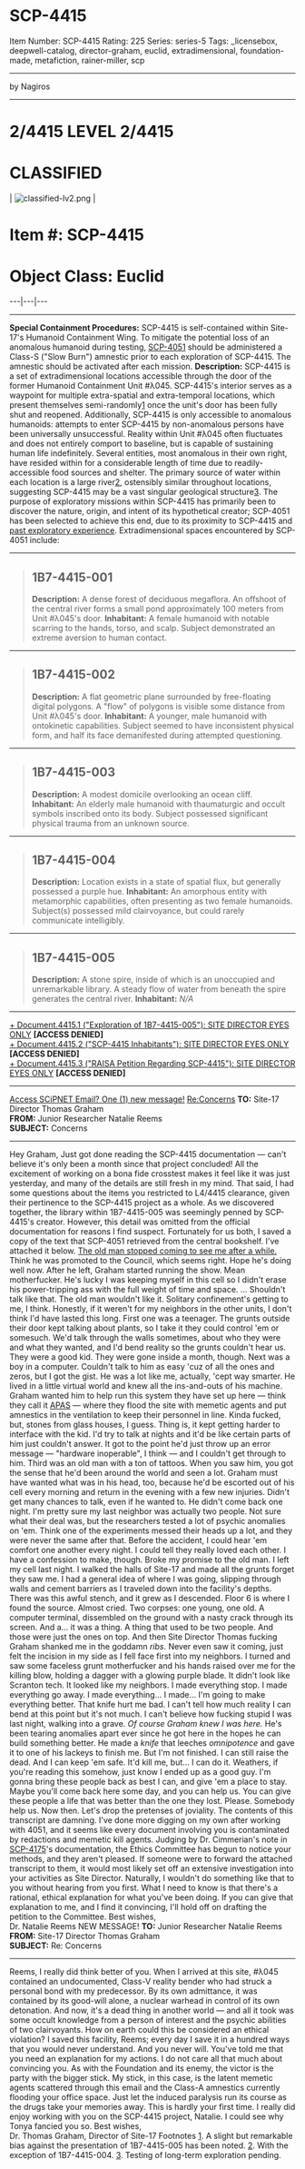 # SCP-4415
Item Number: SCP-4415
Rating: 225
Series: series-5
Tags: _licensebox, deepwell-catalog, director-graham, euclid, extradimensional, foundation-made, metafiction, rainer-miller, scp

---

by Nagiros
* * *
# 2/4415 LEVEL 2/4415
# CLASSIFIED
| ![classified-lv2.png](https://scp-wiki.wdfiles.com/local--files/component%3Aclassified-decoration-base/classified-lv2.png) | 
# Item #: SCP-4415
# Object Class: Euclid  
---|---|---  
* * *
**Special Containment Procedures:** SCP-4415 is self-contained within Site-17's Humanoid Containment Wing. To mitigate the potential loss of an anomalous humanoid during testing, [SCP-4051](/scp-4051) should be administered a Class-S ("Slow Burn") amnestic prior to each exploration of SCP-4415. The amnestic should be activated after each mission.
**Description:** SCP-4415 is a set of extradimensional locations accessible through the door of the former Humanoid Containment Unit #λ045. SCP-4415's interior serves as a waypoint for multiple extra-spatial and extra-temporal locations, which present themselves semi-randomly[1](javascript:;) once the unit's door has been fully shut and reopened. Additionally, SCP-4415 is only accessible to anomalous humanoids: attempts to enter SCP-4415 by non-anomalous persons have been universally unsuccessful.
Reality within Unit #λ045 often fluctuates and does not entirely comport to baseline, but is capable of sustaining human life indefinitely. Several entities, most anomalous in their own right, have resided within for a considerable length of time due to readily-accessible food sources and shelter. The primary source of water within each location is a large river[2](javascript:;), ostensibly similar throughout locations, suggesting SCP-4415 may be a vast singular geological structure[3](javascript:;).
The purpose of exploratory missions within SCP-4415 has primarily been to discover the nature, origin, and intent of its hypothetical creator; SCP-4051 has been selected to achieve this end, due to its proximity to SCP-4415 and [past exploratory experience](/the-beast-beneath-the-library).
Extradimensional spaces encountered by SCP-4051 include:
* * *
> ## 1B7-4415-001
> **Description:** A dense forest of deciduous megaflora. An offshoot of the central river forms a small pond approximately 100 meters from Unit #λ045's door.
> **Inhabitant:** A female humanoid with notable scarring to the hands, torso, and scalp. Subject demonstrated an extreme aversion to human contact.
* * *
> ## 1B7-4415-002
> **Description:** A flat geometric plane surrounded by free-floating digital polygons. A "flow" of polygons is visible some distance from Unit #λ045's door.
> **Inhabitant:** A younger, male humanoid with ontokinetic capabilities. Subject seemed to have inconsistent physical form, and half its face demanifested during attempted questioning.
* * *
> ## 1B7-4415-003
> **Description:** A modest domicile overlooking an ocean cliff.
> **Inhabitant:** An elderly male humanoid with thaumaturgic and occult symbols inscribed onto its body. Subject possessed significant physical trauma from an unknown source.
* * *
> ## 1B7-4415-004
> **Description:** Location exists in a state of spatial flux, but generally possessed a purple hue.
> **Inhabitant:** An amorphous entity with metamorphic capabilities, often presenting as two female humanoids. Subject(s) possessed mild clairvoyance, but could rarely communicate intelligibly.
* * *
> ## 1B7-4415-005
> **Description:** A stone spire, inside of which is an unoccupied and unremarkable library. A steady flow of water from beneath the spire generates the central river.
> **Inhabitant:** _N/A_
* * *
[\+ Document.4415.1 ("Exploration of 1B7-4415-005"): SITE DIRECTOR EYES ONLY](javascript:;) **[ACCESS DENIED]**  
[\+ Document.4415.2 ("SCP-4415 Inhabitants"): SITE DIRECTOR EYES ONLY](javascript:;) **[ACCESS DENIED]**  
[\+ Document.4415.3 ("RAISA Petition Regarding SCP-4415"): SITE DIRECTOR EYES ONLY](javascript:;) **[ACCESS DENIED]**
  
  
  
  

* * *
[Access SCiPNET Email? One (1) new message!](javascript:;)
[Re:Concerns](javascript:;)
**TO:** Site-17 Director Thomas Graham  
**FROM:** Junior Researcher Natalie Reems  
**SUBJECT:** Concerns
* * *
Hey Graham,
Just got done reading the SCP-4415 documentation — can't believe it's only been a month since that project concluded! All the excitement of working on a bona fide crosstest makes it feel like it was just yesterday, and many of the details are still fresh in my mind.
That said, I had some questions about the items you restricted to L4/4415 clearance, given their pertinence to the SCP-4415 project as a whole. As we discovered together, the library within 1B7-4415-005 was seemingly penned by SCP-4415's creator. However, this detail was omitted from the official documentation for reasons I find suspect.
Fortunately for us both, I saved a copy of the text that SCP-4051 retrieved from the central bookshelf. I've attached it below.
[The old man stopped coming to see me after a while.](/he-who-screws-with-reality) Think he was promoted to the Council, which seems right. Hope he's doing well now.
After he left, Graham started running the show. Mean motherfucker. He's lucky I was keeping myself in this cell so I didn't erase his power-tripping ass with the full weight of time and space.
… Shouldn't talk like that. The old man wouldn't like it. Solitary confinement's getting to me, I think. Honestly, if it weren't for my neighbors in the other units, I don't think I'd have lasted this long.
First one was a teenager. The grunts outside their door kept talking about plants, so I take it they could control 'em or somesuch. We'd talk through the walls sometimes, about who they were and what they wanted, and I'd bend reality so the grunts couldn't hear us. They were a good kid. They were gone inside a month, though.
Next was a boy in a computer. Couldn't talk to him as easy 'cuz of all the ones and zeros, but I got the gist. He was a lot like me, actually, 'cept way smarter. He lived in a little virtual world and knew all the ins-and-outs of his machine. Graham wanted him to help run this system they have set up here — think they call it [APAS](/apas) — where they flood the site with memetic agents and put amnestics in the ventilation to keep their personnel in line. Kinda fucked, but, stones from glass houses, I guess.
Thing is, it kept getting harder to interface with the kid. I'd try to talk at nights and it'd be like certain parts of him just couldn't answer. It got to the point he'd just throw up an error message — "hardware inoperable", I think — and I couldn't get through to him.
Third was an old man with a ton of tattoos. When you saw him, you got the sense that he'd been around the world and seen a lot. Graham must have wanted what was in his head, too, because he'd be escorted out of his cell every morning and return in the evening with a few new injuries. Didn't get many chances to talk, even if he wanted to. He didn't come back one night.
I'm pretty sure my last neighbor was actually two people. Not sure what their deal was, but the researchers tested a lot of psychic anomalies on 'em. Think one of the experiments messed their heads up a lot, and they were never the same after that. Before the accident, I could hear 'em comfort one another every night. I could tell they really loved each other.
I have a confession to make, though. Broke my promise to the old man. I left my cell last night.
I walked the halls of Site-17 and made all the grunts forget they saw me. I had a general idea of where I was going, slipping through walls and cement barriers as I traveled down into the facility's depths. There was this awful stench, and it grew as I descended.
Floor 6 is where I found the source. Almost cried.
Two corpses: one young, one old. A computer terminal, dissembled on the ground with a nasty crack through its screen. And a… it was a thing. A thing that used to be two people. And those were just the ones on top.
And then Site Director Thomas fucking Graham shanked me in the goddamn _ribs_.
Never even saw it coming, just felt the incision in my side as I fell face first into my neighbors. I turned and saw some faceless grunt motherfucker and his hands raised over me for the killing blow, holding a dagger with a glowing purple blade. It didn't look like Scranton tech. It looked like my neighbors.
I made everything stop.
I made everything go away.
I made everything… I made…
I'm going to make everything better.
That knife hurt me bad. I can't tell how much reality I can bend at this point but it's not much. I can't believe how fucking stupid I was last night, walking into a grave. _Of course Graham knew I was here._ He's been tearing anomalies apart ever since he got here in the hopes he can build something better. He made a _knife_ that leeches _omnipotence_ and gave it to one of his lackeys to finish me.
But I'm not finished. I can still raise the dead. And I can keep 'em safe. It'd kill me, but…
I can do it.
Weathers, if you're reading this somehow, just know I ended up as a good guy. I'm gonna bring these people back as best I can, and give 'em a place to stay. Maybe you'll come back here some day, and you can help us. You can give these people a life that was better than the one they lost.
Please. Somebody help us.
Now then. Let's drop the pretenses of joviality.
The contents of this transcript are damning. I've done more digging on my own after working with 4051, and it seems like every document involving you is contaminated by redactions and memetic kill agents. Judging by Dr. Cimmerian's note in [SCP-4175](/scp-4175)'s documentation, the Ethics Committee has begun to notice your methods, and they aren't pleased. If someone were to forward the attached transcript to them, it would most likely set off an extensive investigation into your activities as Site Director.
Naturally, I wouldn't do something like that to you without hearing from you first. What I need to know is that there's a rational, ethical explanation for what you've been doing. If you can give that explanation to me, and I find it convincing, I'll hold off on drafting the petition to the Committee.
Best wishes,  
Dr. Natalie Reems
NEW MESSAGE!
**TO:** Junior Researcher Natalie Reems  
**FROM:** Site-17 Director Thomas Graham  
**SUBJECT:** Re: Concerns
* * *
Reems,
I really did think better of you.
When I arrived at this site, #λ045 contained an undocumented, Class-V reality bender who had struck a personal bond with my predecessor. By its own admittance, it was contained by its good-will alone, a nuclear warhead in control of its own detonation. And now, it's a dead thing in another world — and all it took was some occult knowledge from a person of interest and the psychic abilities of two clairvoyants.
How on earth could this be considered an ethical violation? I saved this facility, Reems; every day I save it in a hundred ways that you would never understand. And you never will.
You've told me that you need an explanation for my actions. I do not care all that much about convincing you. As with the Foundation and its enemy, the victor is the party with the bigger stick.
My stick, in this case, is the latent memetic agents scattered through this email and the Class-A amnestics currently flooding your office space. Just let the induced paralysis run its course as the drugs take your memories away. This is hardly your first time.
I really did enjoy working with you on the SCP-4415 project, Natalie. I could see why Tonya fancied you so.
Best wishes,  
Dr. Thomas Graham, Director of Site-17
Footnotes
[1](javascript:;). A slight but remarkable bias against the presentation of 1B7-4415-005 has been noted.
[2](javascript:;). With the exception of 1B7-4415-004.
[3](javascript:;). Testing of long-term exploration pending.